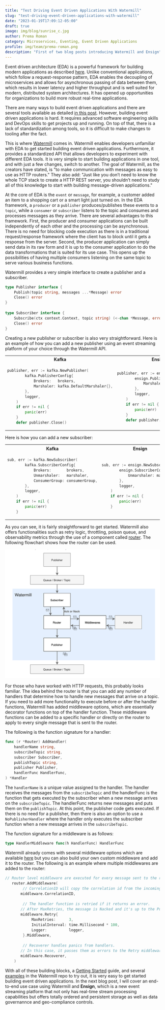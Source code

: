 ```yaml
---
title: "Test Driving Event Driven Applications With Watermill"
slug: "test-driving-event-driven-applications-with-watermill"
date: "2023-01-19T17:09:12-05:00"
draft: true
image: img/blog/sunrise_c.jpg
author: Prema Roman
category: Microservices, Eventing, Event Driven Applications
profile: img/team/prema-roman.png
description: "First of two blog posts introducing Watermill and Ensign"
---
```


Event driven architecture (EDA) is a powerful framework for building modern applications as described [here](https://rotational.io/blog/five-technologies-quietly-transforming-the-web/).  Unlike conventional applications, which follow a request-response pattern, EDA enables the decoupling of microservices and allows for asynchronous passing of data between them, which results in lower latency and higher throughput and is well suited for modern, distributed system architectures.  It has opened up opportunities for organizations to build more robust real-time applications.

There are many ways to build event driven applications and there are several tools available as detailed [in this post](https://rotational.io/blog/eventing-platforms/).  However, building event driven applications is hard.  It requires advanced software engineering skills and DevOps skills to get projects up and running.  On top of that, there is a lack of standardization among tools, so it is difficult to make changes to tooling after the fact.

This is where [Watermill](https://watermill.io) comes in.  Watermill enables developers unfamiliar with EDA to get started building event driven applications.  Furthermore, it provides a standardized API that allows developers to experiment with different EDA tools.  It is very simple to start building applications in one tool, and with just a few changes, switch to another.  The goal of Watermill, as the creators have stated, is "to make communication with messages as easy to use as HTTP routers."  They also add: "Just like you don’t need to know the whole TCP stack to create a HTTP REST server, you shouldn’t need to study all of this knowledge to start with building message-driven applications."

At the core of EDA is the `event` or `message`, for example, a customer added an item to a shopping cart or a smart light just turned on.  In the EDA framework, a `producer` or a `publisher` produces/publishes these events to a `topic`, while a `consumer` or `subscriber` listens to the topic and consumes and processes messages as they arrive.  There are several advantages to this framework.  First, the producer and consumer applications can be built independently of each other and the processing can be asynchronous.  There is no need for blocking code execution as there is in a traditional request/response framework where the client has to block until it gets a response from the server.  Second, the producer application can simply send data in its raw form and it is up to the consumer application to do the data transformations that is suited for its use case.  This opens up the possibilities of having multiple consumers listening on the same topic to serve various business functions.

Watermill provides a very simple interface to create a publisher and a subscriber.

```go
type Publisher interface {
	Publish(topic string, messages ...*Message) error
	Close() error
}

type Subscriber interface {
	Subscribe(ctx context.Context, topic string) (<-chan *Message, error)
	Close() error
}
```

Creating a new publisher or subscriber is also very straightforward.  Here is an example of how you can add a new publisher using an event streaming platform of your choice through the Watermill API. 

<table>
<tr>
<th>Kafka</th>
<th>Ensign</th>
</tr>
<tr>
<td>

```go
publisher, err := kafka.NewPublisher(
		kafka.PublisherConfig{
			Brokers:   brokers,
			Marshaler: kafka.DefaultMarshaler{},
		},
		logger,
	)
	if err != nil {
		panic(err)
	}
	defer publisher.Close()
```

</td>
<td>

```go
publisher, err := ensign.NewPublisher(
		ensign.PublisherConfig{
			Marshaler: marshaler,
		},
		logger,
	)
	if err != nil {
		panic(err)
	}
	defer publisher.Close()
```

</td>
</tr>
</table>

Here is how you can add a new subscriber:

<table>
<tr>
<th>Kafka</th>
<th>Ensign</th>
</tr>
<tr>
<td>

```go
sub, err := kafka.NewSubscriber(
		kafka.SubscriberConfig{
			Brokers:       brokers,
			Unmarshaler:   marshaler,
			ConsumerGroup: consumerGroup,
		},
		logger,
	)
	if err != nil {
		panic(err)
	}
```

</td>
<td>

```go
sub, err := ensign.NewSubscriber(
		ensign.SubscriberConfig{
			Unmarshaler: marshaler,
		},
		logger,
	)
	if err != nil {
		panic(err)
	}
```

</td>
</tr>
</table>

As you can see, it is fairly straightforward to get started.  Watermill also offers functionalities such as retry logic, throttling, poison queue, and observability metrics through the use of a component called [router](https://watermill.io/docs/messages-router/).  The following flowchart shows how the router can be used.

!["Router"](/img/blog/2023-01-19-test-driving-event-driven-applications-with-watermill/router.png)

For those who have worked with HTTP requests, this probably looks familiar.  The idea behind the router is that you can add any number of handlers that determine how to handle new messages that arrive on a topic.  If you need to add more functionality to execute before or after the handler functions, Watermill has added middleware options, which are essentially decorator functions on top of the handler function.  These middleware functions can be added to a specific handler or directly on the router to apply to every single message that is sent to the router.

The following is the function signature for a handler:

```go
func (r *Router) AddHandler(
	handlerName string,
	subscribeTopic string,
	subscriber Subscriber,
	publishTopic string,
	publisher Publisher,
	handlerFunc HandlerFunc,
) *Handler
```

The `handlerName` is a unique value assigned to the handler.  The handler receives the messages from the `subscribeTopic` and the handlerFunc is the function that gets executed by the subscriber when a new message arrives on the `subscribeTopic`.  The handlerFunc returns new messages and puts them on the `publishTopic`.  At this point, the publisher code gets executed. If there is no need for a publisher, then there is also an option to use a `NoPublisherHandler` where the handler only executes the subscriber function when a new message arrives in the `subscribeTopic`.

The function signature for a middleware is as follows:

```go
type HandlerMiddleware func(h HandlerFunc) HandlerFunc
```

Watermill already comes with several middleware options which are available [here](https://github.com/ThreeDotsLabs/watermill/tree/master/message/router/middleware) but you can also build your own custom middleware and add it to the router.  The following is an example where multiple middlewares are added to the router:

```go
// Router level middleware are executed for every message sent to the router
   router.AddMiddleware(
        // CorrelationID will copy the correlation id from the incoming message's metadata to the produced messages
       middleware.CorrelationID,

        // The handler function is retried if it returns an error.
       // After MaxRetries, the message is Nacked and it's up to the PubSub to resend it.
       middleware.Retry{
            MaxRetries:      3,
            InitialInterval: time.Millisecond * 100,
            Logger:          logger,
        }.Middleware,

        // Recoverer handles panics from handlers.
       // In this case, it passes them as errors to the Retry middleware.
       middleware.Recoverer,
    )
```

With all of these building blocks, a [Getting Started](https://watermill.io/docs/getting-started/) guide, and several [examples](https://github.com/ThreeDotsLabs/watermill/tree/master/_examples) in the Watermill repo to try out, it is very easy to get started building event driven applications.  In the next blog post, I will cover an end-to-end use case using Watermill and **Ensign**, which is a new event streaming platform that not only has real-time stream processing capabilities but offers totally ordered and persistent storage as well as data governannce and geo-compliance controls.